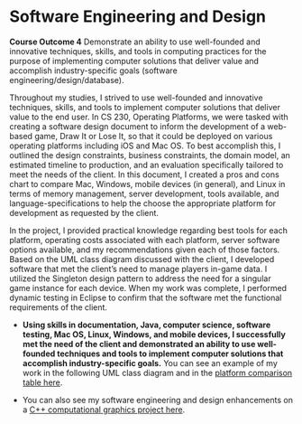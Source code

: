 # Software Engineering and Design

**Course Outcome 4**	Demonstrate an ability to use well-founded and innovative techniques, skills, and tools in computing practices for the purpose of implementing computer solutions that deliver value and accomplish industry-specific goals (software engineering/design/database).

Throughout my studies, I strived to use well-founded and innovative techniques, skills, and tools to implement computer solutions that deliver value to the end user. In CS 230, Operating Platforms, we were tasked with creating a software design document to inform the development of a web-based game, Draw It or Lose It, so that it could be deployed on various operating platforms including iOS and Mac OS. To best accomplish this, I outlined the design constraints, business constraints, the domain model, an estimated timeline to production, and an evaluation specifically tailored to meet the needs of the client. In this document, I created a pros and cons chart to compare Mac, Windows, mobile devices (in general), and Linux in terms of memory management, server development, tools available, and language-specifications to help the choose the appropriate platform for development as requested by the client. 

In the project, I provided practical knowledge regarding best tools for each platform, operating costs associated with each platform, server software options available, and my recommendations given each of those factors. Based on the UML class diagram discussed with the client, I developed software that met the client’s need to manage players in-game data. I utilized the Singleton design pattern to address the need for a singular game instance for each device. When my work was complete, I performed dynamic testing in Eclipse to confirm that the software met the functional requirements of the client. 

- **Using skills in documentation, Java, computer science, software testing, Mac OS, Linux, Windows, and mobile devices, I successfully met the need of the client and demonstrated an ability to use well-founded techniques and tools to implement computer solutions that accomplish industry-specific goals.** You can see an example of my work in the following UML class diagram and in the [platform comparison table here](https://sheraadams.github.io/CS230).

- You can also see my software engineering and design enhancements on a [C++ computational graphics project here](https://sheraadams.github.io/#software-engineering-and-design).
